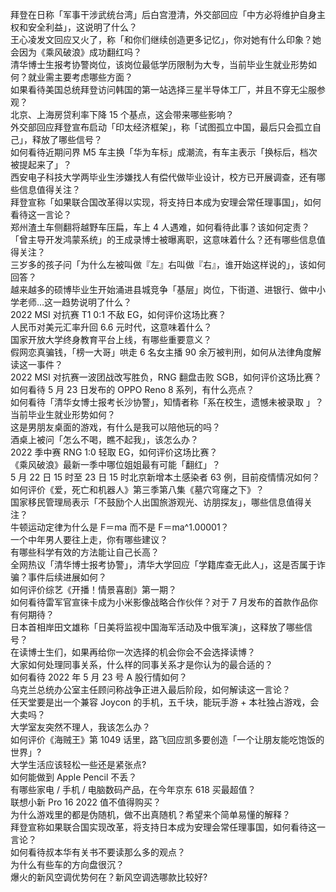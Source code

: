 拜登在日称「军事干涉武统台湾」后白宫澄清，外交部回应「中方必将维护自身主权和安全利益」，这说明了什么？  
王心凌发文回应又火了，称「和你们继续创造更多记忆」，你对她有什么印象？她会因为《乘风破浪》成功翻红吗？  
清华博士生报考协警岗位，该岗位最低学历限制为大专，当前毕业生就业形势如何？就业需主要考虑哪些方面？  
如果看待美国总统拜登访问韩国的第一站选择三星半导体工厂，并且不穿无尘服参观？  
北京、上海房贷利率下降 15 个基点，这会带来哪些影响？  
外交部回应拜登宣布启动「印太经济框架」，称「试图孤立中国，最后只会孤立自己」，释放了哪些信号？  
如何看待近期问界 M5 车主换「华为车标」成潮流，有车主表示「换标后，档次被提起来了」？  
西安电子科技大学两毕业生涉嫌找人有偿代做毕业设计，校方已开展调查，还有哪些信息值得关注？  
拜登宣称「如果联合国改革得以实现，将支持日本成为安理会常任理事国」，如何看待这一言论？  
郑州渣土车侧翻将越野车压扁，车上 4 人遇难，如何看待此事？该如何定责？  
「曾主导开发鸿蒙系统」的王成录博士被曝离职，这意味着什么？还有哪些信息值得关注？  
三岁多的孩子问「为什么左被叫做『左』右叫做『右』，谁开始这样说的」，该如何回答？  
越来越多的硕博毕业生开始涌进县城竞争「基层」岗位，下街道、进银行、做中小学老师…这一趋势说明了什么？  
2022 MSI 对抗赛 T1 0:1 不敌 EG，如何评价这场比赛？  
人民币对美元汇率升回 6.6 元时代，这意味着什么？  
国家开放大学终身教育平台上线，有哪些重要意义？  
假网恋真骗钱，「榜一大哥」哄走 6 名女主播 90 余万被判刑，如何从法律角度解读这一事件？  
2022 MSI 对抗赛一波团战改写胜负，RNG 翻盘击败 SGB，如何评价这场比赛？  
如何看待 5 月 23 日发布的 OPPO Reno 8 系列，有什么亮点？  
如何看待「清华女博士报考长沙协警」，知情者称「系在校生，遗憾未被录取 」？当前毕业生就业形势如何？  
这是男朋友桌面的游戏，有什么是我可以陪他玩的吗？  
酒桌上被问「怎么不喝，瞧不起我」，该怎么办？  
2022 季中赛 RNG 1:0 轻取 EG，如何评价这场比赛？  
《乘风破浪》最新一季中哪位姐姐最有可能「翻红」？  
5 月 22 日 15 时至 23 日 15 时北京新增本土感染者 63 例，目前疫情情况如何？  
如何评价《爱，死亡和机器人》第三季第八集《墓穴穹窿之下》？  
国家移民管理局表示「不鼓励个人出国旅游观光、访朋探友」，哪些信息值得关注？  
牛顿运动定律为什么是 F＝ma 而不是 F＝ma^1.00001？  
一个中年男人要往上走，你有哪些建议？  
有哪些科学有效的方法能让自己长高？  
全网热议「清华博士报考协警」，清华大学回应「学籍库查无此人」，这是否属于诈骗？事件后续进展如何？  
如何评价综艺《开播！情景喜剧》第一期？  
如何看待雷军官宣徕卡成为小米影像战略合作伙伴？对于 7 月发布的首款作品你有何期待？  
日本首相岸田文雄称「日美将监视中国海军活动及中俄军演」，这释放了哪些信号？  
在读博士生们，如果再给你一次选择的机会你会不会选择读博？  
大家如何处理同事关系，什么样的同事关系才是你认为的最合适的？  
如何看待 2022 年 5 月 23 号 A 股行情如何？  
乌克兰总统办公室主任顾问称战争正进入最后阶段，如何解读这一言论？  
任天堂要是出一个兼容 Joycon 的手机，五千块，能玩手游 + 本社独占游戏，会大卖吗？  
大学室友突然不理人，我该怎么办？  
如何评价《海贼王》第 1049 话里，路飞回应凯多要创造「一个让朋友能吃饱饭的世界」?  
大学生活应该轻松一些还是紧张点?  
如何能做到 Apple Pencil 不丢？  
有哪些家电 / 手机 / 电脑数码产品，在今年京东 618 买最超值？  
联想小新 Pro 16 2022 值不值得购买？  
为什么游戏里的都是伪随机，做不出真随机？希望来个简单易懂的解释？  
拜登宣称如果联合国实现改革，将支持日本成为安理会常任理事国，如何看待这一言论？  
如何看待叔本华有关书不要读那么多的观点？  
为什么有些车的方向盘很沉？  
爆火的新风空调优势何在？新风空调选哪款比较好?  
